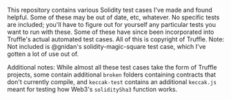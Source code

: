 This repository contains various Solidity test cases I've made and found helpful.
Some of these may be out of date, etc, whatever.  No specific tests are included;
you'll have to figure out for yourself any particular tests you want to run with these.
Some of these have since been incorporated into Truffle's actual automated test cases.
All of this is copyright of Truffle.  Note: Not included is @gnidan's solidity-magic-square
test case, which I've gotten a lot of use out of.

Additional notes: While almost all these test cases take the form of Truffle projects,
some contain additional `broken` folders containing contracts that don't currently
compile, and `keccak-test` contains an additional `keccak.js` meant for testing how
Web3's `soliditySha3` function works.
